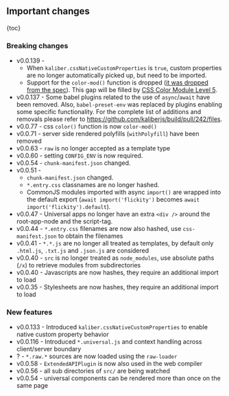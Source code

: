 ## Important changes

{toc}

### Breaking changes

- v0.0.139 - 
  - When `kaliber.cssNativeCustomProperties` is `true`, custom properties are no longer automatically picked up, but need to be imported.
  - Support for the `color-mod()` function is dropped ([it was dropped from the spec](https://github.com/w3c/csswg-drafts/commit/034b063697c3dadf144504f52e0858a79cd84414)). This gap will be filled by [CSS Color Module Level 5](https://www.w3.org/TR/css-color-5/).
- v0.0.137 - Some babel plugins related to the use of `async`/`await` have been removed. Also, `babel-preset-env` was replaced by plugins enabling some specific functionality. For the complete list of additions and removals please refer to https://github.com/kaliberjs/build/pull/242/files.
- v0.0.77 - css `color()` function is now `color-mod()`
- v0.0.71 - server side rendered polyfills (`withPolyfill`) have been removed
- v0.0.63 - `raw` is no longer accepted as a template type
- v0.0.60 - setting `CONFIG_ENV` is now required.
- v0.0.54 - `chunk-manifest.json` changed.
- v0.0.51 -
  - `chunk-manifest.json` changed.
  - `*.entry.css` classnames are no longer hashed.
  - CommonJS modules imported with async `import()` are wrapped into the default export (`await import('flickity')` becomes `await import('flickity').default`).
- v0.0.47 - Universal apps no longer have an extra `<div />` around the root-app-node and the script-tag.
- v0.0.44 - `*.entry.css` filenames are now also hashed, use `css-manifest.json` to obtain the filenames
- v0.0.41 - `*.*.js` are no longer all treated as templates, by default only `.html.js`, `.txt.js` and `.json.js` are considered
- v0.0.40 - `src` is no longer treated as `node_modules`, use absolute paths (`/x`) to retrieve modules from subdirectories
- v0.0.40 - Javascripts are now hashes, they require an additional import to load
- v0.0.35 - Stylesheets are now hashes, they require an additional import to load

### New features

- v0.0.133 - Introduced `kaliber.cssNativeCustomProperties` to enable native custom property behavior
- v0.0.116 - Introduced `*.universal.js` and context handling across client/server boundary
- ? - `*.raw.*` sources are now loaded using the `raw-loader`
- v0.0.58 - `ExtendedAPIPlugin` is now also used in the web compiler
- v0.0.56 - all sub directories of `src/` are being watched
- v0.0.54 - universal components can be rendered more than once on the same page
